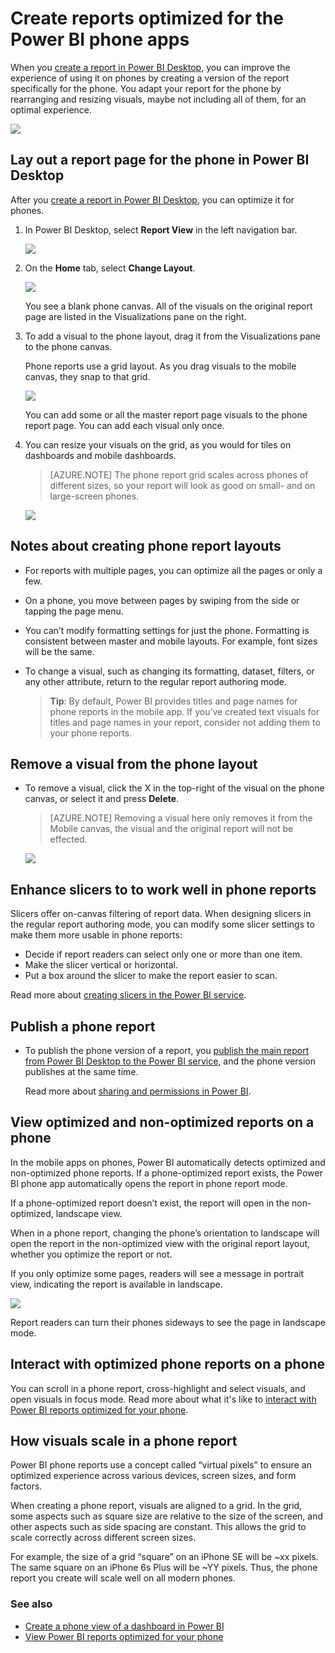 <properties 
   pageTitle="Create reports optimized for the Power BI phone apps"
   description="Learn how to optimize report pages in Power BI Desktop for the Power BI phone apps."
   services="powerbi" 
   documentationCenter="" 
   authors="maggiesMSFT" 
   manager="mblythe" 
   backup=""
   editor=""
   tags=""
   qualityFocus="no"
   qualityDate=""/>
 
<tags
   ms.service="powerbi"
   ms.devlang="NA"
   ms.topic="article"
   ms.tgt_pltfrm="NA"
   ms.workload="powerbi"
   ms.date="09/21/2016"
   ms.author="maggies"/>

# Create reports optimized for the Power BI phone apps

When you [create a report in Power BI Desktop](powerbi-desktop-report-view.md), you can improve the experience of using it on phones by creating a version of the report specifically for the phone. You adapt your report for the phone by rearranging and resizing visuals, maybe not including all of them, for an optimal experience.  

![](media/powerbi-desktop-create-phone-report/07-power-bi-phone-report-portrait.png)

## Lay out a report page for the phone in Power BI Desktop

After you [create a report in Power BI Desktop](powerbi-desktop-report-view.md), you can optimize it for phones.

1. In Power BI Desktop, select **Report View** in the left navigation bar.

    ![](media/powerbi-desktop-create-phone-report/PBI_ReportViewInPBIDesigner_ChangeView.png)

2. On the **Home** tab, select **Change Layout**.  

    ![](media/powerbi-desktop-create-phone-report/01_change_form_factor.gif)

    You see a blank phone canvas. All of the visuals on the original report page are listed in the Visualizations pane on the right.
 
2. To add a visual to the phone layout, drag it from the Visualizations pane to the phone canvas.

    Phone reports use a grid layout. As you drag visuals to the mobile canvas, they snap to that grid.

    ![](media/powerbi-desktop-create-phone-report/02_Dragging_and_droping_a_vis.gif)

    You can add some or all the master report page visuals to the phone report page. You can add each visual only once.

3.	You can resize your visuals on the grid, as you would for tiles on dashboards and mobile dashboards.

    > [AZURE.NOTE] The phone report grid scales across phones of different sizes, so your report will look as good on small- and on large-screen phones.

    ![](media/powerbi-desktop-create-phone-report/03_Resizing_a_viz_to_grid.gif)

## Notes about creating phone report layouts
- For reports with multiple pages, you can optimize all the pages or only a few. 
- On a phone, you move between pages by swiping from the side or tapping the page menu.
- You can’t modify formatting settings for just the phone. Formatting is consistent between master and mobile layouts. For example, font sizes will be the same.
- To change a visual, such as changing its formatting, dataset, filters, or any other attribute, return to the regular report authoring mode.

    > **Tip**: By default, Power BI provides titles and page names for phone reports in the mobile app. If you’ve created text visuals for titles and page names in your report, consider not adding them to your phone reports.     

## Remove a visual from the phone layout

-  To remove a visual, click the X in the top-right  of the visual on the phone canvas, or select it and press **Delete**.

    > [AZURE.NOTE] Removing a visual here only removes it from the Mobile canvas, the visual and the original report will not be effected.
    
    ![](media/powerbi-desktop-create-phone-report/05_Removing_a_vis.gif)

## Enhance slicers to to work well in phone reports
Slicers offer on-canvas filtering of report data. When designing slicers in the regular report authoring mode, you can modify some slicer settings to make them more usable in phone reports:

- Decide if report readers can select only one or more than one item.
- Make the slicer vertical or horizontal. 
- Put a box around the slicer to make the report easier to scan.

Read more about [creating slicers in the Power BI service](powerbi-learning-3-4-create-slicers.md).

## Publish a phone report
- To publish the phone version of a report, you [publish the main report from Power BI Desktop to the Power BI service](powerbi-desktop-upload-desktop-files.md), and the phone version publishes at the same time.

    Read more about [sharing and permissions in Power BI](powerbi-service-how-should-i-share-my-dashboard.md).

## View optimized and non-optimized reports on a phone 

In the mobile apps on phones, Power BI automatically detects optimized and non-optimized phone reports. If a phone-optimized report exists, the Power BI phone app automatically opens the report in phone report mode.

If a phone-optimized report doesn’t exist, the report will open in the non-optimized, landscape view.  

When in a phone report, changing the phone’s orientation to landscape will open the report in the non-optimized view with the original report layout, whether you optimize the report or not.

If you only optimize some pages, readers will see a message in portrait view, indicating the report is available in landscape.

![](media/powerbi-desktop-create-phone-report/06-power-bi-phone-report-page-not-optimized.png)

Report readers can turn their phones sideways to see the page in landscape mode.

## Interact with optimized phone reports on a phone

You can scroll in a phone report, cross-highlight and select visuals, and open visuals in focus mode. Read more about what it's like to [interact with Power BI reports optimized for your phone](powerbi-mobile-view-phone-report.md).

## How visuals scale in a phone report
Power BI phone reports use a concept called “virtual pixels” to ensure an optimized experience across various devices, screen sizes, and form factors.  

When creating a phone report, visuals are aligned to a grid. In the grid, some aspects such as square size are relative to the size of the screen, and other aspects such as side spacing are constant.
This allows the grid to scale correctly across different screen sizes.

For example, the size of a grid “square” on an iPhone SE will be ~xx pixels. The same square on an iPhone 6s Plus will be ~YY pixels. Thus, the phone report you create will scale well on all modern phones.    

### See also
- [Create a phone view of a dashboard in Power BI](powerbi-service-create-dashboard-phone-view.md)
- [View Power BI reports optimized for your phone](powerbi-mobile-view-phone-report.md)

